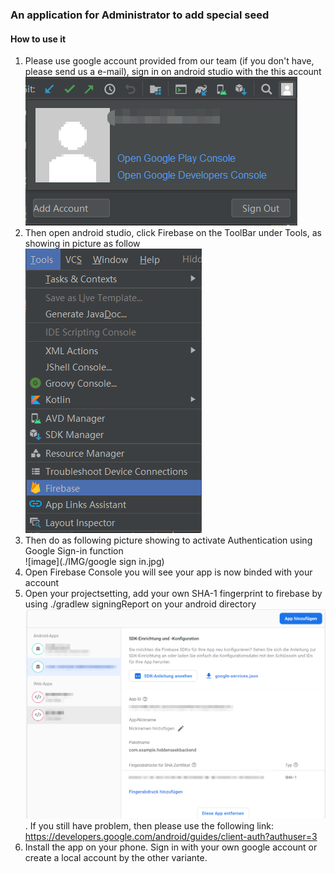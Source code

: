 ### An application for Administrator to add special seed

#### How to use it

1. Please use google account provided from our team (if you don't have, please send us a e-mail), sign in on android studio with the this account <br>
![image](./IMG/account_android.jpg)
2. Then open android studio, click Firebase on the ToolBar under Tools, as showing in picture as follow <br>
![image](./IMG/tool_firebase.jpg)
3. Then do as following picture showing to activate Authentication using Google Sign-in function <br>
![image](./IMG/google sign in.jpg)
4. Open Firebase Console you will see your app is now binded with your account <br>
5. Open your projectsetting, add your own SHA-1 fingerprint to firebase by using ./gradlew signingReport on your android directory <br>
![image](./IMG/fingerprint.jpg).
If you still have problem, then please use the following link: https://developers.google.com/android/guides/client-auth?authuser=3
6. Install the app on your phone. Sign in with your own google account or create a local account by the other variante. 
